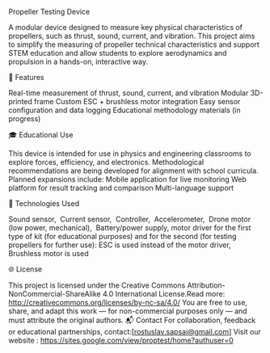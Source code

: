 Propeller Testing Device

A modular device designed to measure key physical characteristics of propellers, such as thrust, sound, current, and vibration. This project aims to simplify the measuring of propeller technical characteristics and support STEM education and allow students to explore aerodynamics and propulsion in a hands-on, interactive way.

🔧 Features

Real-time measurement of thrust, sound, current, and vibration
Modular 3D-printed frame
Custom ESC + brushless motor integration
Easy sensor configuration and data logging
Educational methodology materials (in progress)

🎓 Educational Use

This device is intended for use in physics and engineering classrooms to explore forces, efficiency, and electronics. Methodological recommendations are being developed for alignment with school curricula.
Planned expansions include:
Mobile application for live monitoring
Web platform for result tracking and comparison
Multi-language support

🧪 Technologies Used

Sound sensor, ​
Current sensor, ​
Controller, ​
Accelerometer, ​
Drone motor (low power, mechanical), ​
Battery/power supply,​
motor driver for the first type of kit (for educational purposes) and for the second (for testing propellers for further use):​
ESC is used instead of the motor driver,​
Brushless motor is used​

🌐 License

This project is licensed under the Creative Commons Attribution-NonCommercial-ShareAlike 4.0 International License.Read more: http://creativecommons.org/licenses/by-nc-sa/4.0/
You are free to use, share, and adapt this work — for non-commercial purposes only — and must attribute the original authors.
📬 Contact
For collaboration, feedback or educational partnerships, contact:[rostuslav.sapsai@gmail.com] Visit our website : https://sites.google.com/view/proptest/home?authuser=0


​
